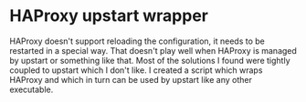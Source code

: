 # HAProxy upstart wrapper

HAProxy doesn't support reloading the configuration, it needs to be restarted in a special way. That doesn't play well when HAProxy is managed by upstart or something like that. Most of the solutions I found were tightly coupled to upstart which I don't like. I created a script which wraps HAProxy and which in turn can be used by upstart like any other executable.
